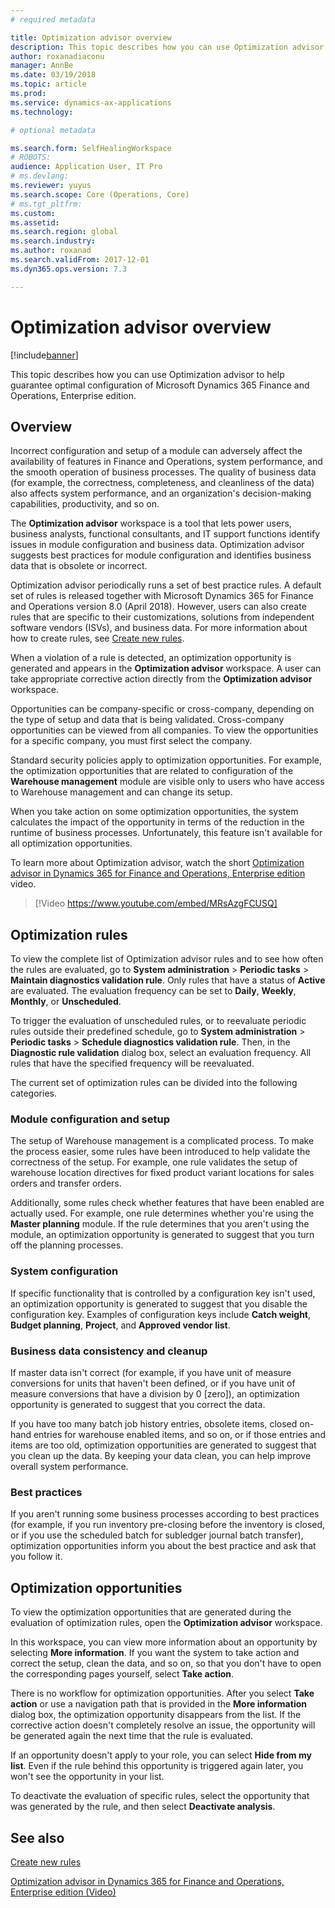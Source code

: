 ```yaml
---
# required metadata

title: Optimization advisor overview
description: This topic describes how you can use Optimization advisor to help guarantee optimal configuration of Microsoft Dynamics 365 Finance and Operations, Enterprise edition. 
author: roxanadiaconu
manager: AnnBe
ms.date: 03/19/2018
ms.topic: article
ms.prod: 
ms.service: dynamics-ax-applications
ms.technology: 

# optional metadata

ms.search.form: SelfHealingWorkspace
# ROBOTS: 
audience: Application User, IT Pro
# ms.devlang: 
ms.reviewer: yuyus
ms.search.scope: Core (Operations, Core)
# ms.tgt_pltfrm: 
ms.custom: 
ms.assetid: 
ms.search.region: global
ms.search.industry: 
ms.author: roxanad
ms.search.validFrom: 2017-12-01
ms.dyn365.ops.version: 7.3 

---
```


# Optimization advisor overview

[!include[banner](../includes/banner.md)]

This topic describes how you can use Optimization advisor to help guarantee optimal configuration of Microsoft Dynamics 365 Finance and Operations, Enterprise edition.

## Overview

Incorrect configuration and setup of a module can adversely affect the availability of features in Finance and Operations, system performance, and the smooth operation of business processes. The quality of business data (for example, the correctness, completeness, and cleanliness of the data) also affects system performance, and an organization's decision-making capabilities, productivity, and so on.

The **Optimization advisor** workspace is a tool that lets power users, business analysts, functional consultants, and IT support functions identify issues in module configuration and business data. Optimization advisor suggests best practices for module configuration and identifies business data that is obsolete or incorrect.

Optimization advisor periodically runs a set of best practice rules. A default set of rules is released together with Microsoft Dynamics 365 for Finance and Operations version 8.0 (April 2018). However, users can also create rules that are specific to their customizations, solutions from independent software vendors (ISVs), and business data. For more information about how to create rules, see [Create new rules](./optimization-advisor.md).

When a violation of a rule is detected, an optimization opportunity is generated and appears in the **Optimization advisor** workspace. A user can take appropriate corrective action directly from the **Optimization advisor** workspace.

Opportunities can be company-specific or cross-company, depending on the type of setup and data that is being validated. Cross-company opportunities can be viewed from all companies. To view the opportunities for a specific company, you must first select the company.

Standard security policies apply to optimization opportunities. For example, the optimization opportunities that are related to configuration of the **Warehouse management** module are visible only to users who have access to Warehouse management and can change its setup.

When you take action on some optimization opportunities, the system calculates the impact of the opportunity in terms of the reduction in the runtime of business processes. Unfortunately, this feature isn't available for all optimization opportunities.

To learn more about Optimization advisor, watch the short [Optimization advisor in Dynamics 365 for Finance and Operations, Enterprise edition](https://www.youtube.com/watch?v=MRsAzgFCUSQ) video.

> [!Video https://www.youtube.com/embed/MRsAzgFCUSQ]

## Optimization rules

To view the complete list of Optimization advisor rules and to see how often the rules are evaluated, go to **System administration** &gt; **Periodic tasks** &gt; **Maintain diagnostics validation rule**. Only rules that have a status of **Active** are evaluated. The evaluation frequency can be set to **Daily**, **Weekly**, **Monthly**, or **Unscheduled**.

To trigger the evaluation of unscheduled rules, or to reevaluate periodic rules outside their predefined schedule, go to **System administration** &gt; **Periodic tasks** &gt; **Schedule diagnostics validation rule**. Then, in the **Diagnostic rule validation** dialog box, select an evaluation frequency. All rules that have the specified frequency will be reevaluated.

The current set of optimization rules can be divided into the following categories.

### Module configuration and setup

The setup of Warehouse management is a complicated process. To make the process easier, some rules have been introduced to help validate the correctness of the setup. For example, one rule validates the setup of warehouse location directives for fixed product variant locations for sales orders and transfer orders.

Additionally, some rules check whether features that have been enabled are actually used. For example, one rule determines whether you're using the **Master planning** module. If the rule determines that you aren't using the module, an optimization opportunity is generated to suggest that you turn off the planning processes.

### System configuration

If specific functionality that is controlled by a configuration key isn't used, an optimization opportunity is generated to suggest that you disable the configuration key. Examples of configuration keys include **Catch weight**, **Budget planning**, **Project**, and **Approved vendor list**.

### Business data consistency and cleanup

If master data isn't correct (for example, if you have unit of measure conversions for units that haven't been defined, or if you have unit of measure conversions that have a division by 0 \[zero\]), an optimization opportunity is generated to suggest that you correct the data. 

If you have too many batch job history entries, obsolete items, closed on-hand entries for warehouse enabled items, and so on, or if those entries and items are too old, optimization opportunities are generated to suggest that you clean up the data. By keeping your data clean, you can help improve overall system performance.

### Best practices

If you aren't running some business processes according to best practices (for example, if you run inventory pre-closing before the inventory is closed, or if you use the scheduled batch for subledger journal batch transfer), optimization opportunities inform you about the best practice and ask that you follow it.

## Optimization opportunities

To view the optimization opportunities that are generated during the evaluation of optimization rules, open the **Optimization advisor** workspace.

In this workspace, you can view more information about an opportunity by selecting **More information**. If you want the system to take action and correct the setup, clean the data, and so on, so that you don't have to open the corresponding pages yourself, select **Take action**.

There is no workflow for optimization opportunities. After you select **Take action** or use a navigation path that is provided in the **More information** dialog box, the optimization opportunity disappears from the list. If the corrective action doesn't completely resolve an issue, the opportunity will be generated again the next time that the rule is evaluated.

If an opportunity doesn't apply to your role, you can select **Hide from my list**. Even if the rule behind this opportunity is triggered again later, you won't see the opportunity in your list.

To deactivate the evaluation of specific rules, select the opportunity that was generated by the rule, and then select **Deactivate analysis**.

## See also

[Create new rules](./optimization-advisor.md)

[Optimization advisor in Dynamics 365 for Finance and Operations, Enterprise edition (Video)](https://www.youtube.com/watch?v=MRsAzgFCUSQ)
